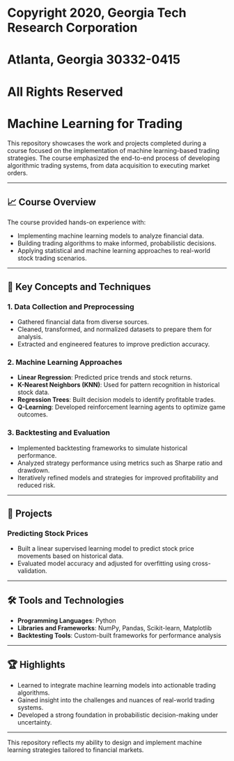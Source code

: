 # Copyright 2020, Georgia Tech Research Corporation    
# Atlanta, Georgia 30332-0415     
# All Rights Reserved  

# Machine Learning for Trading

This repository showcases the work and projects completed during a course focused on the implementation of machine learning-based trading strategies. The course emphasized the end-to-end process of developing algorithmic trading systems, from data acquisition to executing market orders.

---

## 📈 Course Overview

The course provided hands-on experience with:
- Implementing machine learning models to analyze financial data.
- Building trading algorithms to make informed, probabilistic decisions.
- Applying statistical and machine learning approaches to real-world stock trading scenarios.

---

## 🔧 Key Concepts and Techniques

### **1. Data Collection and Preprocessing**
- Gathered financial data from diverse sources.
- Cleaned, transformed, and normalized datasets to prepare them for analysis.
- Extracted and engineered features to improve prediction accuracy.

### **2. Machine Learning Approaches**
- **Linear Regression**: Predicted price trends and stock returns.
- **K-Nearest Neighbors (KNN)**: Used for pattern recognition in historical stock data.
- **Regression Trees**: Built decision models to identify profitable trades.
- **Q-Learning**: Developed reinforcement learning agents to optimize game outcomes.

### **3. Backtesting and Evaluation**
- Implemented backtesting frameworks to simulate historical performance.
- Analyzed strategy performance using metrics such as Sharpe ratio and drawdown.
- Iteratively refined models and strategies for improved profitability and reduced risk.

---

## 🚀 Projects
### **Predicting Stock Prices**
- Built a linear supervised learning model to predict stock price movements based on historical data.
- Evaluated model accuracy and adjusted for overfitting using cross-validation.

---

## 🛠️ Tools and Technologies
- **Programming Languages**: Python
- **Libraries and Frameworks**: NumPy, Pandas, Scikit-learn, Matplotlib
- **Backtesting Tools**: Custom-built frameworks for performance analysis

---

## 🏆 Highlights
- Learned to integrate machine learning models into actionable trading algorithms.
- Gained insight into the challenges and nuances of real-world trading systems.
- Developed a strong foundation in probabilistic decision-making under uncertainty.

---

This repository reflects my ability to design and implement machine learning strategies tailored to financial markets.


